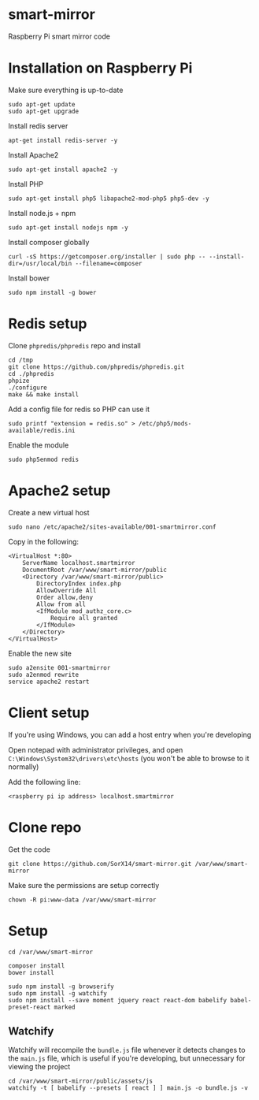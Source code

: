 # smart-mirror
Raspberry Pi smart mirror code


# Installation on Raspberry Pi

Make sure everything is up-to-date

    sudo apt-get update
    sudo apt-get upgrade

Install redis server

    apt-get install redis-server -y

Install Apache2

    sudo apt-get install apache2 -y

Install PHP

    sudo apt-get install php5 libapache2-mod-php5 php5-dev -y
    
Install node.js + npm

    sudo apt-get install nodejs npm -y
    
Install composer globally

    curl -sS https://getcomposer.org/installer | sudo php -- --install-dir=/usr/local/bin --filename=composer
    
Install bower

    sudo npm install -g bower

# Redis setup

Clone `phpredis/phpredis` repo and install

    cd /tmp
    git clone https://github.com/phpredis/phpredis.git
    cd ./phpredis
    phpize
    ./configure
    make && make install

Add a config file for redis so PHP can use it

    sudo printf "extension = redis.so" > /etc/php5/mods-available/redis.ini

Enable the module

    sudo php5enmod redis

# Apache2 setup

Create a new virtual host

    sudo nano /etc/apache2/sites-available/001-smartmirror.conf

Copy in the following:

    <VirtualHost *:80>
        ServerName localhost.smartmirror
        DocumentRoot /var/www/smart-mirror/public
        <Directory /var/www/smart-mirror/public>
            DirectoryIndex index.php
            AllowOverride All
            Order allow,deny
            Allow from all
            <IfModule mod_authz_core.c>
                Require all granted
            </IfModule>
        </Directory>
    </VirtualHost>

Enable the new site

    sudo a2ensite 001-smartmirror
    sudo a2enmod rewrite
    service apache2 restart

# Client setup

If you're using Windows, you can add a host entry when you're developing

Open notepad with administrator privileges, and open `C:\Windows\System32\drivers\etc\hosts` (you won't be able to browse to it normally)

Add the following line:

    <raspberry pi ip address> localhost.smartmirror

# Clone repo

Get the code

    git clone https://github.com/SorX14/smart-mirror.git /var/www/smart-mirror

Make sure the permissions are setup correctly

    chown -R pi:www-data /var/www/smart-mirror

# Setup

    cd /var/www/smart-mirror

    composer install
    bower install

    sudo npm install -g browserify
    sudo npm install -g watchify
    sudo npm install --save moment jquery react react-dom babelify babel-preset-react marked
    
## Watchify

Watchify will recompile the `bundle.js` file whenever it detects changes to the `main.js` file, which is useful if you're developing, but unnecessary for viewing the project

    cd /var/www/smart-mirror/public/assets/js
    watchify -t [ babelify --presets [ react ] ] main.js -o bundle.js -v
    
    
   
